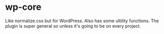# wp-core
Like normalize.css but for WordPress. Also has some ultility functions. The plugin is super general so unless it's going to be on every project.
